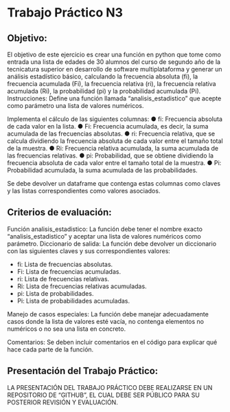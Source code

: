 # Trabajo Práctico N3

## Objetivo:
El objetivo de este ejercicio es crear una función en python que tome como entrada una lista
de edades de 30 alumnos del curso de segundo año de la tecnicatura superior en desarrollo de
software multiplataforma y generar un análisis estadístico básico, calculando la frecuencia
absoluta (fi), la frecuencia acumulada (Fi), la frecuencia relativa (ri), la frecuencia relativa
acumulada (Ri), la probabilidad (pi) y la probabilidad acumulada (Pi). Instrucciones:
Define una función llamada “analisis_estadistico” que acepte como parámetro una lista de
valores numéricos. 


Implementa el cálculo de las siguientes columnas:
● fi: Frecuencia absoluta de cada valor en la lista. 
● Fi: Frecuencia acumulada, es decir, la suma acumulada de las frecuencias absolutas. 
● ri: Frecuencia relativa, que se calcula dividiendo la frecuencia absoluta de cada valor
entre el tamaño total de la muestra. 
● Ri: Frecuencia relativa acumulada, la suma acumulada de las frecuencias relativas. 
● pi: Probabilidad, que se obtiene dividiendo la frecuencia absoluta de cada valor entre
el tamaño total de la muestra. 
● Pi: Probabilidad acumulada, la suma acumulada de las probabilidades. 

Se debe devolver un dataframe que contenga estas columnas como claves y las listas
correspondientes como valores asociados. 

## Criterios de evaluación:
Función analisis_estadistico: La función debe tener el nombre exacto “analisis_estadistico” y aceptar una lista de valores numéricos como parámetro. Diccionario de salida: La función debe devolver un diccionario con las siguientes claves y sus correspondientes valores:
* fi: Lista de frecuencias absolutas.
* Fi: Lista de frecuencias acumuladas.
* ri: Lista de frecuencias relativas.
* Ri: Lista de frecuencias relativas acumuladas.
* pi: Lista de probabilidades.
* Pi: Lista de probabilidades acumuladas. 

Manejo de casos especiales: La función debe manejar adecuadamente casos donde la lista de
valores esté vacía, no contenga elementos no numéricos o no sea una lista en concreto.


Comentarios: Se deben incluir comentarios en el código para explicar qué hace cada parte de
la función. 

## Presentación del Trabajo Práctico:
LA PRESENTACIÓN DEL TRABAJO PRÁCTICO DEBE REALIZARSE EN UN
REPOSITORIO DE “GITHUB”, EL CUAL DEBE SER PÚBLICO PARA SU
POSTERIOR REVISIÓN Y EVALUACIÓN.